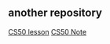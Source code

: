 ## another repository
[CS50 lesson](https://www.youtube.com/channel/UCcabW7890RKJzL968QWEykA)
[CS50 Note](https://github.com/Yuni-wih/CS50)
